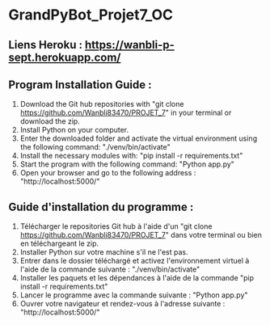 GrandPyBot_Projet7_OC
=================

Liens Heroku : https://wanbli-p-sept.herokuapp.com/
-----------------

Program Installation Guide :
----------------------------

1. Download the Git hub repositories with "git clone https://github.com/Wanbli83470/PROJET_7" in your terminal or download the zip.
2. Install Python on your computer.
3. Enter the downloaded folder and activate the virtual environment using the following command: "./venv/bin/activate"
4. Install the necessary modules with: "pip install -r requirements.txt"
5. Start the program with the following command: "Python app.py"
6. Open your browser and go to the following address : 
"http://localhost:5000/"


Guide d'installation du programme :
----------------------------------

1. Télécharger le repositories Git hub à l'aide d'un "git clone https://github.com/Wanbli83470/PROJET_7" dans votre terminal ou bien en téléchargeant le zip.
2. Installer Python sur votre machine s'il ne l'est pas.
3. Entrer dans le dossier téléchargé et activez l'environnement virtuel à l'aide de la commande suivante : "./venv/bin/activate"
4. Installer les paquets et les dépendances à l'aide de la commande "pip install -r requirements.txt"
5. Lancer le programme avec la commande suivante : "Python app.py"
6. Ouvrer votre navigateur et rendez-vous à l'adresse suivante : "http://localhost:5000/"